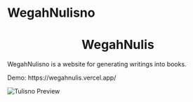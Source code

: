 # WegahNulisno
<h1 align="center">WegahNulis</h1>

<p>
 WegahNulisno is a website for generating writings into books.
</p>
Demo: https://wegahnulis.vercel.app/
<br>

![Tulisno Preview](https://i.imgur.com/2XU2qYo.png)
